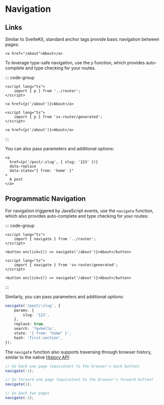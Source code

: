 # Navigation

## Links

Similar to SvelteKit, standard anchor tags provide basic navigation between pages:

```svelte
<a href="/about">About</a>
```

To leverage type-safe navigation, use the `p` function, which provides auto-complete and type checking for your routes.

::: code-group

```svelte [Code-based]
<script lang="ts">
	import { p } from '../router';
</script>

<a href={p('/about')}>About</a>
```

```svelte [File-based]
<script lang="ts">
	import { p } from 'sv-router/generated';
</script>

<a href={p('/about')}>About</a>
```

:::

You can also pass parameters and additional options:

```svelte
<a
  href={p('/post/:slug', { slug: '123' })}
  data-replace
  data-state="{ from: 'home' }"
>
  A post
</a>
```

## Programmatic Navigation

For navigation triggered by JavaScript events, use the `navigate` function, which also provides auto-complete and type checking for your routes:

::: code-group

```svelte [Code-based]
<script lang="ts">
	import { navigate } from '../router';
</script>

<button onclick={() => navigate('/about')}>About</button>
```

```svelte [File-based]
<script lang="ts">
	import { navigate } from 'sv-router/generated';
</script>

<button onclick={() => navigate('/about')}>About</button>
```

:::

Similarly, you can pass parameters and additional options:

```ts
navigate('/post/:slug', {
	params: {
		slug: '123',
	},
	replace: true,
	search: '?q=hello',
	state: '{ from: "home" }',
	hash: 'first-section',
});
```

The `navigate` function also supports traversing through browser history, similar to the native [History API](https://developer.mozilla.org/en-US/docs/Web/API/History_API):

```ts
// Go back one page (equivalent to the browser's back button)
navigate(-1);

// Go forward one page (equivalent to the browser's forward button)
navigate(1);

// Go back two pages
navigate(-2);
```
